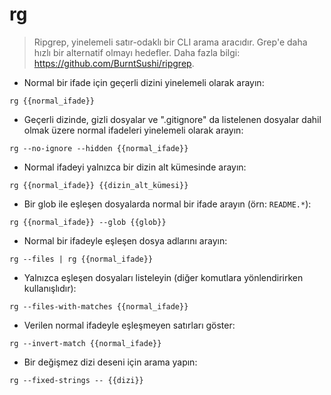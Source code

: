 # rg

> Ripgrep, yinelemeli satır-odaklı bir CLI arama aracıdır.
> Grep'e daha hızlı bir alternatif olmayı hedefler. 
> Daha fazla bilgi: <https://github.com/BurntSushi/ripgrep>.

- Normal bir ifade için geçerli dizini yinelemeli olarak arayın:

`rg {{normal_ifade}}`

- Geçerli dizinde, gizli dosyalar ve ".gitignore" da listelenen dosyalar dahil olmak üzere normal ifadeleri yinelemeli olarak arayın: 

`rg --no-ignore --hidden {{normal_ifade}}`

- Normal ifadeyi yalnızca bir dizin alt kümesinde arayın:

`rg {{normal_ifade}} {{dizin_alt_kümesi}}`

- Bir glob ile eşleşen dosyalarda normal bir ifade arayın (örn: `README.*`):

`rg {{normal_ifade}} --glob {{glob}}`

- Normal bir ifadeyle eşleşen dosya adlarını arayın:

`rg --files | rg {{normal_ifade}}`

- Yalnızca eşleşen dosyaları listeleyin (diğer komutlara yönlendirirken kullanışlıdır):

`rg --files-with-matches {{normal_ifade}}`

- Verilen normal ifadeyle eşleşmeyen satırları göster:

`rg --invert-match {{normal_ifade}}`

- Bir değişmez dizi deseni için arama yapın:

`rg --fixed-strings -- {{dizi}}`
